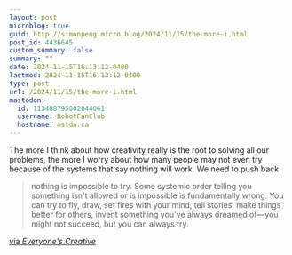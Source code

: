 ```yaml
---
layout: post
microblog: true
guid: http://simonpeng.micro.blog/2024/11/15/the-more-i.html
post_id: 4436645
custom_summary: false
summary: ""
date: 2024-11-15T16:13:12-0400
lastmod: 2024-11-15T16:13:12-0400
type: post
url: /2024/11/15/the-more-i.html
mastodon:
  id: 113488795802044061
  username: RobotFanClub
  hostname: mstdn.ca
---
```

The more I think about how creativity really is the root to solving all our problems, the more I worry about how many people may not even try because of the systems that say nothing will work. We need to push back.

> nothing is impossible to try. Some systemic order telling you something isn't allowed or is impossible is fundamentally wrong. You can try to fly, draw, set fires with your mind, tell stories, make things better for others, invent something you've always dreamed of—you might not succeed, but you can always try.

[via _Everyone's Creative_](https://www.everyonescreative.net/p/the-world-is-ending-and-theres-nothing)
